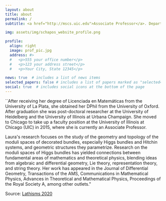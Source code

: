 ```yaml
---
layout: about
title: about
permalink: /
subtitle: <a href="http://mscs.uic.edu">Associate Professor</a>. Department of Mathematics, Statistics, and Computer Science, University of Illinois Chicago

img: assets/img/schapos_website_profile.png

profile:
  align: right
  image: prof_pic.jpg
  address: #>
  #   <p>555 your office number</p>
  #   <p>123 your address street</p>
  #   <p>Your City, State 12345</p>

news: true  # includes a list of news items
selected_papers: false # includes a list of papers marked as "selected={true}"
social: true  # includes social icons at the bottom of the page
---
```


``After receiving her degree of Licenciada en Matemáticas from the University of La Plata, she obtained her DPhil from the University of Oxford. After graduation she was post-doctoral researcher at the University of Heidelberg and the University of Illinois at Urbana Champaign.  She moved to Chicago to take up a faculty position at the University of Illinois at Chicago (UIC) in 2015, where she is currently an Associate Professor. 

Laura's research focuses on the study of the geometry and topology of the moduli spaces of decorated bundles, especially Higgs bundles and Hitchin systems, and geometric structures they parametrize.  Research on 
the moduli spaces of Higgs bundles has yielded connections between fundamental areas of mathematics and theoretical physics, blending ideas from algebraic and differential geometry, Lie theory, representation theory, and string theory. Her work has appeared in the Journal of Differential Geometry, Transactions of the AMS, Communications in Mathematical Physics, Advances in Theoretical and Mathematical Physics,  Proceedings of the Royal Society A, among other outlets."

Source: [Lathisms 2020](https://www.lathisms.org/calendar-2020/laura-p-schaposnik)
